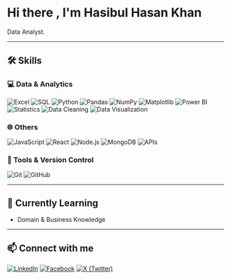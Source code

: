 # Hi there , I'm Hasibul Hasan Khan

Data Analyst.

---

## 🛠️ Skills

### 💻 Data & Analytics
![Excel](https://img.shields.io/badge/Excel-217346?style=for-the-badge&logo=microsoft-excel&logoColor=white)
![SQL](https://img.shields.io/badge/SQL-4479A1?style=for-the-badge&logo=mysql&logoColor=white)
![Python](https://img.shields.io/badge/Python-3776AB?style=for-the-badge&logo=python&logoColor=white)
![Pandas](https://img.shields.io/badge/Pandas-150458?style=for-the-badge&logo=pandas&logoColor=white)
![NumPy](https://img.shields.io/badge/NumPy-013243?style=for-the-badge&logo=numpy&logoColor=white)
![Matplotlib](https://img.shields.io/badge/Matplotlib-F88017?style=for-the-badge&logo=matplotlib&logoColor=white)
![Power BI](https://img.shields.io/badge/Power%20BI-F2C811?style=for-the-badge&logo=microsoft-power-bi&logoColor=black)
![Statistics](https://img.shields.io/badge/Statistics-4B0082?style=for-the-badge&logo=chart&logoColor=white)
![Data Cleaning](https://img.shields.io/badge/Data%20Cleaning-FF6F61?style=for-the-badge&logo=data:image/png;base64)
![Data Visualization](https://img.shields.io/badge/Data%20Visualization-FF5733?style=for-the-badge&logo=visual-studio-code&logoColor=white)

### 🌐 Others
![JavaScript](https://img.shields.io/badge/JavaScript-F7DF1E?style=for-the-badge&logo=javascript&logoColor=black)
![React](https://img.shields.io/badge/React-61DAFB?style=for-the-badge&logo=react&logoColor=black)
![Node.js](https://img.shields.io/badge/Node.js-339933?style=for-the-badge&logo=nodedotjs&logoColor=white)
![MongoDB](https://img.shields.io/badge/MongoDB-47A248?style=for-the-badge&logo=mongodb&logoColor=white)
![APIs](https://img.shields.io/badge/APIs-000000?style=for-the-badge&logo=swagger&logoColor=white)

### 🔧 Tools & Version Control
![Git](https://img.shields.io/badge/Git-F05032?style=for-the-badge&logo=git&logoColor=white)
![GitHub](https://img.shields.io/badge/GitHub-181717?style=for-the-badge&logo=github&logoColor=white)

---

## 🌱 Currently Learning
- Domain & Business Knowledge

---

## 📫 Connect with me  
[![LinkedIn](https://img.shields.io/badge/LinkedIn-0A66C2?style=for-the-badge&logo=linkedin&logoColor=white)](https://www.linkedin.com/in/hasibulhasankhan/) [![Facebook](https://img.shields.io/badge/Facebook-1877F2?style=for-the-badge&logo=facebook&logoColor=white)](https://www.facebook.com/hasibulhasankhan2/) [![X (Twitter)](https://img.shields.io/badge/X-1DA1F2?style=for-the-badge&logo=twitter&logoColor=white)](https://x.com/Hasib2277)

